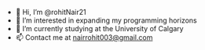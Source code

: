 - 👋 Hi, I’m @rohitNair21
- 👀 I’m interested in expanding my programming horizons
- 🌱 I’m currently studying at the University of Calgary
- 📫 Contact me at nairrohit003@gmail.com
